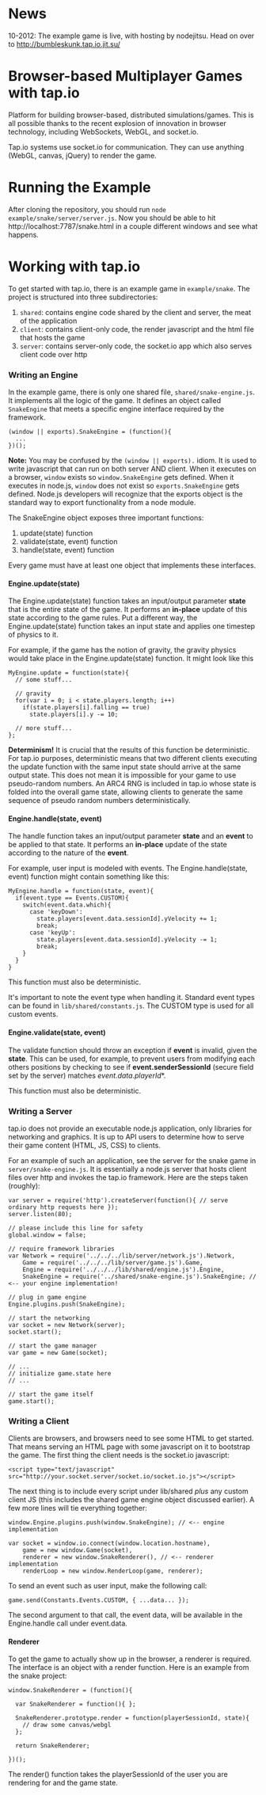 News
====
10-2012: The example game is live, with hosting by nodejitsu. Head on over to http://bumbleskunk.tap.io.jit.su/

Browser-based Multiplayer Games with tap.io
===========================================

Platform for building browser-based, distributed simulations/games. This is all possible thanks to the recent 
explosion of innovation in browser technology, including WebSockets, WebGL, and socket.io.

Tap.io systems use socket.io for communication. They can use anything (WebGL, canvas, jQuery) to render the game.

Running the Example
===================
After cloning the repository, you should run ```node example/snake/server/server.js```.  Now you should be 
able to hit http://localhost:7787/snake.html in a couple different windows and see what happens.

Working with tap.io
===================

To get started with tap.io, there is an example game in ```example/snake```. The project is structured into three
subdirectories:

1. ```shared```: contains engine code shared by the client and server, the meat of the application
2. ```client```: contains client-only code, the render javascript and the html file that hosts the game
3. ```server```: contains server-only code, the socket.io app which also serves client code over http

### Writing an Engine

In the example game, there is only one shared file, ```shared/snake-engine.js```. It implements all the logic 
of the game. It defines an object called ```SnakeEngine``` that meets a specific engine interface required by the framework.

```
(window || exports).SnakeEngine = (function(){
  ...
})();
```

**Note:** You may be confused by the ```(window || exports).``` idiom. It is used to write javascript that can run on 
both server AND client.  When it executes on a browser, ```window``` exists so ```window.SnakeEngine``` 
gets defined. When it executes in node.js, ```window``` does not exist so ```exports.SnakeEngine``` gets 
defined. Node.js developers will recognize that the exports object is the standard way to export functionality from a node module.

The SnakeEngine object exposes three important functions:

1. update(state) function
2. validate(state, event) function
3. handle(state, event) function

Every game must have at least one object that implements these interfaces.

#### Engine.update(state)

The Engine.update(state) function takes an input/output parameter **state** that is the entire state of the game.
It performs an **in-place** update of this state according to the game rules.  Put a different way, 
the Engine.update(state) function takes an input state and applies one timestep of physics to it.

For example, if the game has the notion of gravity, the gravity physics would take place in the Engine.update(state) 
function. It might look like this

```
MyEngine.update = function(state){
  // some stuff...

  // gravity
  for(var i = 0; i < state.players.length; i++)
    if(state.players[i].falling == true)
      state.players[i].y -= 10;

  // more stuff...
};
```

**Determinism!** It is crucial that the results of this function be deterministic. For tap.io purposes, deterministic 
means that two different clients executing the update function with the same input state should arrive at the 
same output state.  This does not mean it is impossible for your game to use pseudo-random numbers. An ARC4 RNG is 
included in tap.io whose state is folded into the overall game state, allowing clients to generate the same sequence 
of pseudo random numbers deterministically.

#### Engine.handle(state, event)

The handle function takes an input/output parameter **state** and an **event** to be applied to that state.
It performs an **in-place** update of the state according to the nature of the **event**.

For example, user input is modeled with events. The Engine.handle(state, event) function might contain
something like this:

```
MyEngine.handle = function(state, event){
  if(event.type == Events.CUSTOM){
    switch(event.data.which){
      case 'keyDown':
        state.players[event.data.sessionId].yVelocity += 1;
        break;
      case 'keyUp':
        state.players[event.data.sessionId].yVelocity -= 1;
        break;
    }
  }
}
```

This function must also be deterministic.

It's important to note the event type when handling it. Standard event types can be found in `lib/shared/constants.js`.
The CUSTOM type is used for all custom events.

#### Engine.validate(state, event)

The validate function should throw an exception if **event** is invalid, given the **state**. This can be used, 
for example, to prevent users from modifying each others positions by checking to see if
**event.senderSessionId** (secure field set by the server) matches *event.data.playerId**.

This function must also be deterministic.

### Writing a Server

tap.io does not provide an executable node.js application, only libraries for networking and graphics. It is up to API
users to determine how to serve their game content (HTML, JS, CSS) to clients.

For an example of such an application, see the server for the snake game in ```server/snake-engine.js```. It is 
essentially a node.js server that hosts client files over http and invokes the tap.io framework. Here are the steps taken (roughly):

```
var server = require('http').createServer(function(){ // serve ordinary http requests here });
server.listen(80);

// please include this line for safety
global.window = false;

// require framework libraries
var Network = require('../../../lib/server/network.js').Network,
    Game = require('../../../lib/server/game.js').Game,
    Engine = require('../../../lib/shared/engine.js').Engine,
    SnakeEngine = require('../shared/snake-engine.js').SnakeEngine; // <-- your engine implementation!

// plug in game engine
Engine.plugins.push(SnakeEngine);

// start the networking
var socket = new Network(server);
socket.start();

// start the game manager
var game = new Game(socket);

// ...
// initialize game.state here
// ...

// start the game itself
game.start();
```

### Writing a Client

Clients are browsers, and browsers need to see some HTML to get started. That means serving an HTML
page with some javascript on it to bootstrap the game. The first thing the client needs is the socket.io javascript:

```
<script type="text/javascript" src="http://your.socket.server/socket.io/socket.io.js"></script>
```

The next thing is to include every script under lib/shared *plus* any custom client JS (this includes 
the shared game engine object discussed earlier).  A few more lines will tie everything together:

```
window.Engine.plugins.push(window.SnakeEngine); // <-- engine implementation

var socket = window.io.connect(window.location.hostname),
    game = new window.Game(socket),
    renderer = new window.SnakeRenderer(), // <-- renderer implementation
    renderLoop = new window.RenderLoop(game, renderer);
```

To send an event such as user input, make the following call:

```
game.send(Constants.Events.CUSTOM, { ...data... });
```

The second argument to that call, the event data, will be available in the Engine.handle call
under event.data.

#### Renderer

To get the game to actually show up in the browser, a renderer is required.  The interface is an 
object with a render function.  Here is an example from the snake project:

```
window.SnakeRenderer = (function(){

  var SnakeRenderer = function(){ };

  SnakeRenderer.prototype.render = function(playerSessionId, state){
    // draw some canvas/webgl
  };

  return SnakeRenderer;
  
})();
```

The render() function takes the playerSessionId of the user you are rendering for and the game state.
